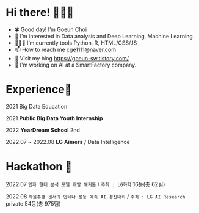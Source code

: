 # Hi there! 🙋🏻‍♀️
 - 🍀 Good day! I’m Goeun Choi 
 - 👀 I’m interested in Data analysis and Deep Learning, Machine Learning 
 - 👩🏻‍💻 I’m currently tools Python, R, HTML/CSS/JS 
 - 📫 How to reach me cge1111@naver.com 
 - 🐻 Visit my blog https://goeun-sw.tistory.com/ 
 - 💼 I'm working on AI at a SmartFactory company. 

# Experience🏫 #
 2021 Big Data Education 
 
 2021 **Public Big Data Youth Internship** 
 
 2022 **YearDream School** 2nd
 
 2022.07 ~ 2022.08 **LG Aimers** / Data Intelligence 
 
 
# Hackathon 🎯

2022.07 ``입자 형태 분석 모델 개발 해커톤`` / ``주최 : LG화학`` 16등(총 62팀)

2022.08  ``자율주행 센서의 안테나 성능 예측 AI 경진대회`` / ``주최 : LG AI Research`` private 54등(총 975팀)
